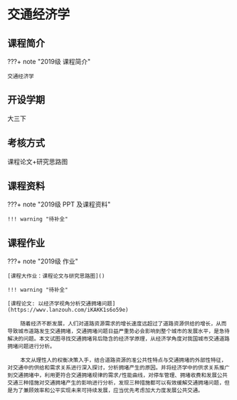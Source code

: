 # 交通经济学

## 课程简介

???+ note "2019级 课程简介"

    交通经济学

## 开设学期

大三下

## 考核方式

课程论文+研究思路图

## 课程资料

???+ note "2019级 PPT 及课程资料"

    !!! warning "待补全"

## 课程作业

???+ note "2019级 作业"

    [课程大作业：课程论文与研究思路图]()

    !!! warning "待补全"

    [课程论文: 以经济学视角分析交通拥堵问题](https://wwv.lanzouh.com/iKAKK1s6o59e)

        随着经济不断发展，人们对道路资源需求的增长速度远超过了道路资源供给的增长，从而导致城市道路发生交通拥堵，交通拥堵问题日益严重势必会影响到整个城市的发展水平，是急待解决的问题。本文试图寻找交通拥堵背后隐含的经济学原理，从经济学角度对我国城市交通道路拥堵问题进行分析。

        本文从理性人的权衡决策入手，结合道路资源的准公共性特点与交通拥堵的外部性特征，对交通中的供给和需求关系进行深入探讨，分析拥堵产生的原因。并将经济学中的供求关系推广到交通拥堵中，利用更符合交通拥堵规律的需求/性能曲线，对停车管理、拥堵收费和发展公共交通三种措施对交通拥堵产生的影响进行分析，发现三种措施都可以有效缓解交通拥堵问题，但是为了兼顾效率和公平实现未来可持续发展，应当优先考虑加大力度发展公共交通。
